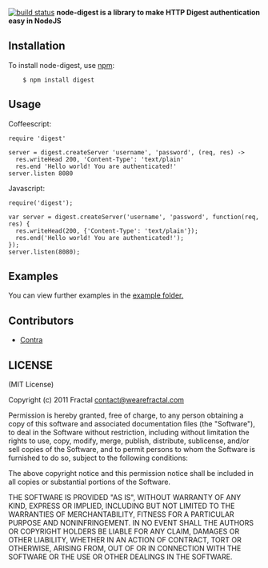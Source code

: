 [![build status](https://secure.travis-ci.org/wearefractal/node-digest.png)](http://travis-ci.org/wearefractal/node-digest)
**node-digest is a library to make HTTP Digest authentication easy in NodeJS**


## Installation
    
To install node-digest, use [npm](http://github.com/isaacs/npm):

        $ npm install digest

## Usage

Coffeescript:

```
require 'digest'  

server = digest.createServer 'username', 'password', (req, res) ->
  res.writeHead 200, 'Content-Type': 'text/plain'
  res.end 'Hello world! You are authenticated!'
server.listen 8080
```

Javascript:

```
require('digest');

var server = digest.createServer('username', 'password', function(req, res) {
  res.writeHead(200, {'Content-Type': 'text/plain'});
  res.end('Hello world! You are authenticated!');
});
server.listen(8080);
```
## Examples

You can view further examples in the [example folder.](https://github.com/wearefractal/node-digest/tree/master/examples)

## Contributors

- [Contra](https://github.com/Contra)

## LICENSE

(MIT License)

Copyright (c) 2011 Fractal <contact@wearefractal.com>

Permission is hereby granted, free of charge, to any person obtaining
a copy of this software and associated documentation files (the
"Software"), to deal in the Software without restriction, including
without limitation the rights to use, copy, modify, merge, publish,
distribute, sublicense, and/or sell copies of the Software, and to
permit persons to whom the Software is furnished to do so, subject to
the following conditions:

The above copyright notice and this permission notice shall be
included in all copies or substantial portions of the Software.

THE SOFTWARE IS PROVIDED "AS IS", WITHOUT WARRANTY OF ANY KIND,
EXPRESS OR IMPLIED, INCLUDING BUT NOT LIMITED TO THE WARRANTIES OF
MERCHANTABILITY, FITNESS FOR A PARTICULAR PURPOSE AND
NONINFRINGEMENT. IN NO EVENT SHALL THE AUTHORS OR COPYRIGHT HOLDERS BE
LIABLE FOR ANY CLAIM, DAMAGES OR OTHER LIABILITY, WHETHER IN AN ACTION
OF CONTRACT, TORT OR OTHERWISE, ARISING FROM, OUT OF OR IN CONNECTION
WITH THE SOFTWARE OR THE USE OR OTHER DEALINGS IN THE SOFTWARE.
